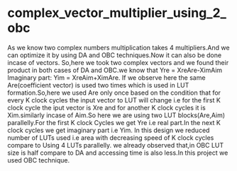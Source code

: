 # complex_vector_multiplier_using_2_obc
 As we know two complex numbers multiplication takes 4 multipliers.And we can optimize it by using DA and OBC techniques.Now it can also be done incase of vectors.
So,here we took two complex vectors and we found their product in both cases of DA and OBC.we know that
Yre = XreAre-XimAim Imaginary part: Yim = XreAim+XimAre.
If we observe here the same Are(coefficient vector) is used two times which is used in LUT formation.So,here we used Are only once based on the condition that for every K clock cycles the input vector to LUT will change i.e for the first K clock cycle the iput vector is Xre and for another K clock cycles it is Xim.similarly incase of Aim.So here we are using two LUT blocks(Are,Aim) parallelly.For the first K clock Cycles we get Yre i.e real part.In the next K clock cycles we get imaginary part i.e Yim.
In this design we reduced number of LUTs used i.e area with decreasing speed of K clock cycles compare to Using 4 LUTs parallelly.
we already observed that,in OBC LUT size is half compare to DA and accessing time is also less.In this project we used OBC technique.

